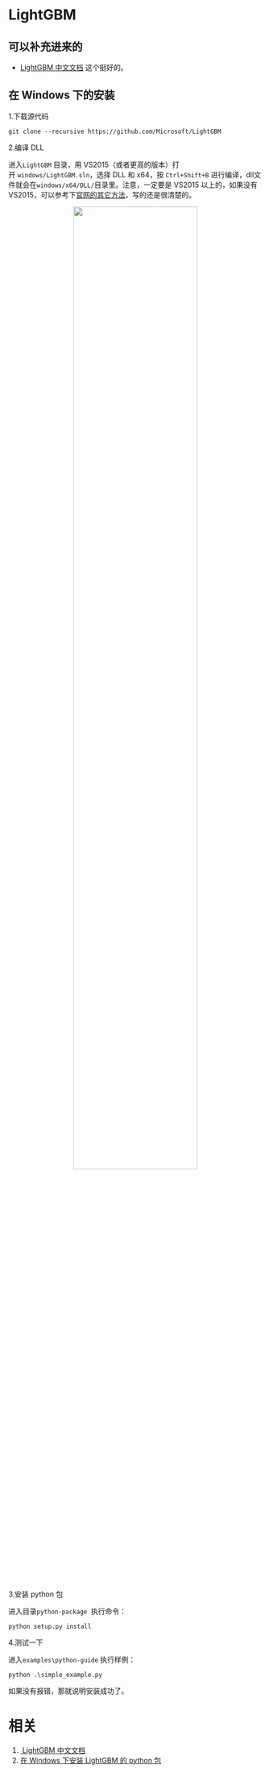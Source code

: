 
# LightGBM


## 可以补充进来的

- [LightGBM 中文文档](https://lightgbm.apachecn.org/#/)  这个挺好的。

## 在 Windows 下的安装


1.下载源代码

```
git clone --recursive https://github.com/Microsoft/LightGBM
```

2.编译 DLL

进入`LightGBM` 目录，用 VS2015（或者更高的版本）打开 `windows/LightGBM.sln`，选择 DLL 和 x64，按 `Ctrl+Shift+B` 进行编译，dll文件就会在`windows/x64/DLL/`目录里。注意，一定要是 VS2015 以上的，如果没有 VS2015，可以参考下[官网的其它方法](http://lightgbm.apachecn.org/cn/latest/Installation-Guide.html)，写的还是很清楚的。

<p align="center">
    <img width="70%" height="70%" src="http://images.iterate.site/blog/image/180729/cLIi3FLFIf.png?imageslim">
</p>

3.安装 python 包

进入目录`python-package`  执行命令：


```
python setup.py install
```


4.测试一下

进入`examples\python-guide` 执行样例：


```
python .\simple_example.py
```

如果没有报错，那就说明安装成功了。





# 相关

1. [ LightGBM 中文文档](http://lightgbm.apachecn.org/cn/latest/index.html)
2. [在 Windows 下安装 LightGBM 的 python 包](https://blog.csdn.net/jiaqiangbandongg/article/details/53814663)
